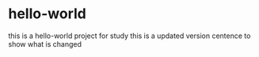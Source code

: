 # hello-world
this is a hello-world project for study
this is a updated version centence to show what is changed
